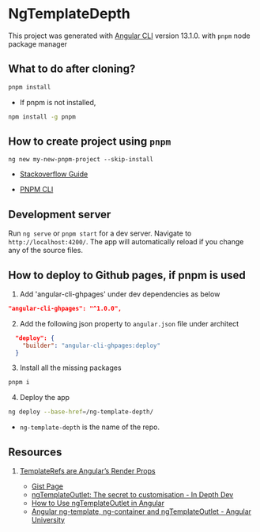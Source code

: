 # NgTemplateDepth

This project was generated with [Angular CLI](https://github.com/angular/angular-cli) version 13.1.0. with `pnpm` node package manager

## What to do after cloning?

```bash
pnpm install
```
  - If pnpm is not installed,

```bash
npm install -g pnpm
```

## How to create project using `pnpm`

```
ng new my-new-pnpm-project --skip-install
```

* [Stackoverflow Guide](https://stackoverflow.com/questions/52948906/how-do-i-use-pnpm-in-my-angular-project-to-manage-packages)

* [PNPM CLI](https://pnpm.io/pnpm-cli)

## Development server

Run `ng serve` or `pnpm start` for a dev server. Navigate to `http://localhost:4200/`. The app will automatically reload if you change any of the source files.

## How to deploy to Github pages, if pnpm is used

1. Add 'angular-cli-ghpages' under dev dependencies as below

```json
"angular-cli-ghpages": "^1.0.0",
```
2. Add the following json property to `angular.json` file under architect

```json
  "deploy": {
    "builder": "angular-cli-ghpages:deploy"
  }
```

3. Install all the missing packages

```bash
pnpm i
```

4. Deploy the app

```bash
ng deploy --base-href=/ng-template-depth/
```

* `ng-template-depth` is the name of the repo.

## Resources

1. [TemplateRefs are Angular’s Render Props](https://medium.com/angular-in-depth/templaterefs-are-angulars-render-props-a2b97cbcc362)

    - [Gist Page](https://gist.github.com/isaacplmann/977cba11d25a1402b8de228b18ed02cd)
    - [ngTemplateOutlet: The secret to customisation - In Depth Dev](https://indepth.dev/posts/1405/ngtemplateoutlet)
    - [How to Use ngTemplateOutlet in Angular](https://www.tektutorialshub.com/angular/ngtemplateoutlet-in-angular/)
    - [Angular ng-template, ng-container and ngTemplateOutlet - Angular University](https://blog.angular-university.io/angular-ng-template-ng-container-ngtemplateoutlet/)

